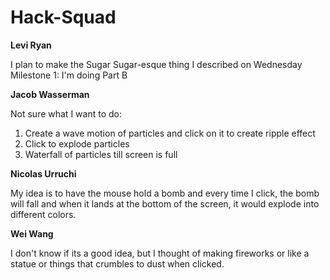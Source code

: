 # Hack-Squad
**Levi Ryan**

I plan to make the Sugar Sugar-esque thing I described on Wednesday
Milestone 1: I'm doing Part B






**Jacob Wasserman**

Not sure what I want to do:

1. Create a wave motion of particles and click on it to create ripple effect
2. Click to explode particles
3. Waterfall of particles till screen is full








**Nicolas Urruchi**

My idea is to have the mouse hold a bomb and every time I click, the bomb will fall and when it lands at the bottom of the screen, it would explode into different colors.






**Wei Wang**

I don't know if its a good idea, but I thought of making fireworks or like a statue or things that crumbles to dust when clicked.
